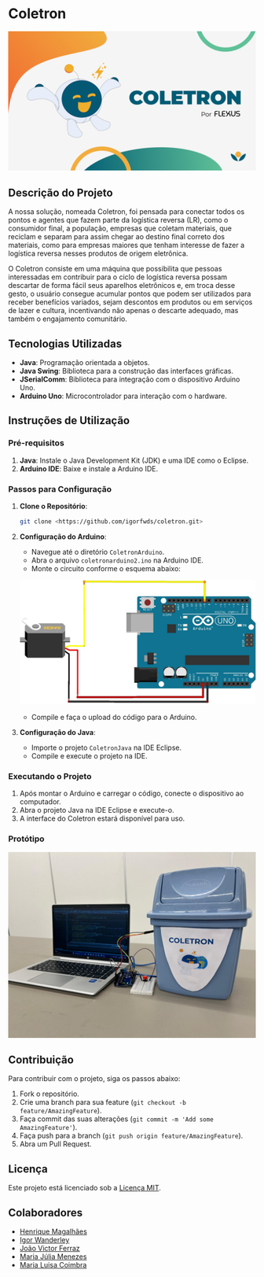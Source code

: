 # Coletron

![Mascote Tron](images/mascote-tron.jpg)

## Descrição do Projeto

A nossa solução, nomeada Coletron, foi pensada para conectar todos os pontos e agentes que fazem parte da logística reversa (LR), como o consumidor final, a população, empresas que coletam materiais, que reciclam e separam para assim chegar ao destino final correto dos materiais, como para empresas maiores que tenham interesse de fazer a logística reversa nesses produtos de origem eletrônica.

O Coletron consiste em uma máquina que possibilita que pessoas interessadas em contribuir para o ciclo de logística reversa possam descartar de forma fácil seus aparelhos eletrônicos e, em troca desse gesto, o usuário consegue acumular pontos que podem ser utilizados para receber benefícios variados, sejam descontos em produtos ou em serviços de lazer e cultura, incentivando não apenas o descarte adequado, mas também o engajamento comunitário.

## Tecnologias Utilizadas

- **Java**: Programação orientada a objetos.
- **Java Swing**: Biblioteca para a construção das interfaces gráficas.
- **JSerialComm**: Biblioteca para integração com o dispositivo Arduino Uno.
- **Arduino Uno**: Microcontrolador para interação com o hardware.

## Instruções de Utilização

### Pré-requisitos

1. **Java**: Instale o Java Development Kit (JDK) e uma IDE como o Eclipse.
2. **Arduino IDE**: Baixe e instale a Arduino IDE.

### Passos para Configuração

1. **Clone o Repositório**:
    ```sh
    git clone <https://github.com/igorfwds/coletron.git>
    ```

2. **Configuração do Arduino**:
    - Navegue até o diretório `ColetronArduino`.
    - Abra o arquivo `coletronarduino2.ino` na Arduino IDE.
    - Monte o circuito conforme o esquema abaixo:
    
    ![Esquemático do Arduino](images/esquematico-arduino.jpg)
    
    - Compile e faça o upload do código para o Arduino.

3. **Configuração do Java**:
    - Importe o projeto `ColetronJava` na IDE Eclipse.
    - Compile e execute o projeto na IDE.

### Executando o Projeto

1. Após montar o Arduino e carregar o código, conecte o dispositivo ao computador.
2. Abra o projeto Java na IDE Eclipse e execute-o.
3. A interface do Coletron estará disponível para uso.

### Protótipo

![Protótipo MVP](images/prototipo-mvp.jpg)

## Contribuição

Para contribuir com o projeto, siga os passos abaixo:

1. Fork o repositório.
2. Crie uma branch para sua feature (`git checkout -b feature/AmazingFeature`).
3. Faça commit das suas alterações (`git commit -m 'Add some AmazingFeature'`).
4. Faça push para a branch (`git push origin feature/AmazingFeature`).
5. Abra um Pull Request.

## Licença

Este projeto está licenciado sob a [Licença MIT](LICENSE).

## Colaboradores

-  [Henrique Magalhães](https://github.com/Henrique-12345)
-  [Igor Wanderley](https://github.com/igorfwds)
-  [João Victor Ferraz](https://github.com/JoaovfGoncalves)
-  [Maria Júlia Menezes](https://github.com/mjuliamenezes)
-  [Maria Luisa Coimbra](https://github.com/Malucoimbr)

